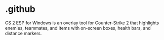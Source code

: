 # .github
CS 2 ESP for Windows is an overlay tool for Counter-Strike 2 that highlights enemies, teammates, and items with on-screen boxes, health bars, and distance markers.
